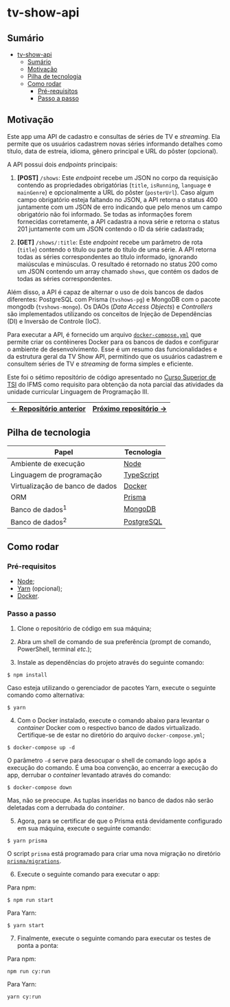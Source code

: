 # tv-show-api

## Sumário

- [tv-show-api](#tv-show-api)
  - [Sumário](#sumário)
  - [Motivação](#motivação)
  - [Pilha de tecnologia](#pilha-de-tecnologia)
  - [Como rodar](#como-rodar)
    - [Pré-requisitos](#pré-requisitos)
    - [Passo a passo](#passo-a-passo)

## Motivação

Este app uma API de cadastro e consultas de séries de TV e _streaming_. Ela permite que os usuários cadastrem novas séries informando detalhes como título, data de estreia, idioma, gênero principal e URL do pôster (opcional).

A API possui dois _endpoints_ principais:

1. **[POST]** `/shows`: Este _endpoint_ recebe um JSON no corpo da requisição contendo as propriedades obrigatórias (`title`, `isRunning`, `language` e `mainGenre`) e opcionalmente a URL do pôster (`posterUrl`). Caso algum campo obrigatório esteja faltando no JSON, a API retorna o status 400 juntamente com um JSON de erro indicando que pelo menos um campo obrigatório não foi informado. Se todas as informações forem fornecidas corretamente, a API cadastra a nova série e retorna o status 201 juntamente com um JSON contendo o ID da série cadastrada;

2. **[GET]** `/shows/:title`: Este _endpoint_ recebe um parâmetro de rota (`title`) contendo o título ou parte do título de uma série. A API retorna todas as séries correspondentes ao título informado, ignorando maiúsculas e minúsculas. O resultado é retornado no status 200 como um JSON contendo um array chamado `shows`, que contém os dados de todas as séries correspondentes.

Além disso, a API é capaz de alternar o uso de dois bancos de dados diferentes: PostgreSQL com Prisma (`tvshows-pg`) e MongoDB com o pacote mongodb (`tvshows-mongo`). Os DAOs (_Data Access Objects_) e _Controllers_ são implementados utilizando os conceitos de Injeção de Dependências (DI) e Inversão de Controle (IoC).

Para executar a API, é fornecido um arquivo [`docker-compose.yml`](./docker-compose.yml) que permite criar os contêineres Docker para os bancos de dados e configurar o ambiente de desenvolvimento. Esse é um resumo das funcionalidades e da estrutura geral da TV Show API, permitindo que os usuários cadastrem e consultem séries de TV e _streaming_ de forma simples e eficiente.

Este foi o sétimo repositório de código apresentado no [Curso Superior de TSI](https://www.ifms.edu.br/campi/campus-aquidauana/cursos/graduacao/sistemas-para-internet/sistemas-para-internet) do IFMS como requisito para obtenção da nota parcial das atividades da unidade curricular Linguagem de Programação III.

| [&larr; Repositório anterior](https://github.com/mdccg/decoupled-postal-code-api) | [Próximo repositório &rarr;](#) |
|-|-|

## Pilha de tecnologia

| Papel | Tecnologia |
|-|-|
| Ambiente de execução | [Node](https://nodejs.org/en/) |
| Linguagem de programação | [TypeScript](https://www.typescriptlang.org/) |
| Virtualização de banco de dados | [Docker](https://www.docker.com/) |
| ORM | [Prisma](https://www.prisma.io/) |
| Banco de dados<sup>1</sup> | [MongoDB](https://www.mongodb.com/) |
| Banco de dados<sup>2</sup> | [PostgreSQL](https://www.postgresql.org/) |

## Como rodar

### Pré-requisitos

- [Node](https://nodejs.org/en/download/);
- [Yarn](https://yarnpkg.com/) (opcional);
- [Docker](https://docs.docker.com/engine/install/).

### Passo a passo

1. Clone o repositório de código em sua máquina;
   
2. Abra um shell de comando de sua preferência (prompt de comando, PowerShell, terminal _etc_.);

3. Instale as dependências do projeto através do seguinte comando:

```console
$ npm install
```

Caso esteja utilizando o gerenciador de pacotes Yarn, execute o seguinte comando como alternativa:

```console
$ yarn
```

4. Com o Docker instalado, execute o comando abaixo para levantar o _container_ Docker com o respectivo banco de dados virtualizado. Certifique-se de estar no diretório do arquivo `docker-compose.yml`;

```console
$ docker-compose up -d
```

O parâmetro `-d` serve para desocupar o shell de comando logo após a execução do comando. É uma boa convenção, ao encerrar a execução do app, derrubar o _container_ levantado através do comando:

```console
$ docker-compose down
```

Mas, não se preocupe. As tuplas inseridas no banco de dados não serão deletadas com a derrubada do _container_.

5. Agora, para se certificar de que o Prisma está devidamente configurado em sua máquina, execute o seguinte comando:

```console
$ yarn prisma
```

O script `prisma` está programado para criar uma nova migração no diretório [`prisma/migrations`](./prisma/migrations/).

6. Execute o seguinte comando para executar o app:

Para npm:

```console
$ npm run start
```

Para Yarn:

```console
$ yarn start
```

7. Finalmente, execute o seguinte comando para executar os testes de ponta a ponta:

Para npm:

```console
npm run cy:run
```

Para Yarn:

```console
yarn cy:run
```
